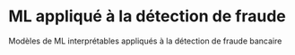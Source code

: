# ML appliqué à la détection de fraude
Modèles de ML interprétables appliqués à la détection de fraude bancaire
